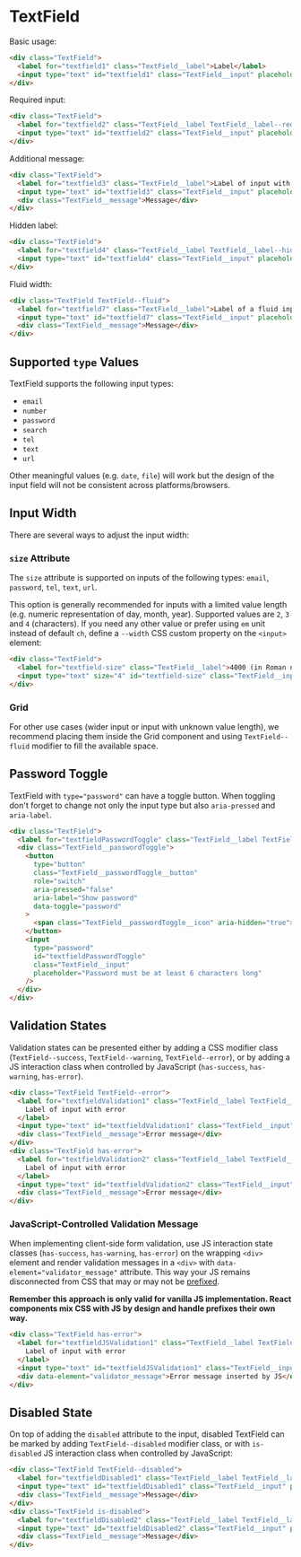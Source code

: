 # TextField

Basic usage:

```html
<div class="TextField">
  <label for="textfield1" class="TextField__label">Label</label>
  <input type="text" id="textfield1" class="TextField__input" placeholder="Placeholder" />
</div>
```

Required input:

```html
<div class="TextField">
  <label for="textfield2" class="TextField__label TextField__label--required">Label of required input</label>
  <input type="text" id="textfield2" class="TextField__input" placeholder="Placeholder" required />
</div>
```

Additional message:

```html
<div class="TextField">
  <label for="textfield3" class="TextField__label">Label of input with message</label>
  <input type="text" id="textfield3" class="TextField__input" placeholder="Placeholder" />
  <div class="TextField__message">Message</div>
</div>
```

Hidden label:

```html
<div class="TextField">
  <label for="textfield4" class="TextField__label TextField__label--hidden">Label Hidden</label>
  <input type="text" id="textfield4" class="TextField__input" placeholder="Placeholder" value="Filled" />
</div>
```

Fluid width:

```html
<div class="TextField TextField--fluid">
  <label for="textfield7" class="TextField__label">Label of a fluid input</label>
  <input type="text" id="textfield7" class="TextField__input" placeholder="Placeholder" />
  <div class="TextField__message">Message</div>
</div>
```

## Supported `type` Values

TextField supports the following input types:

- `email`
- `number`
- `password`
- `search`
- `tel`
- `text`
- `url`

Other meaningful values (e.g. `date`, `file`) will work but the design of the
input field will not be consistent across platforms/browsers.

## Input Width

There are several ways to adjust the input width:

### `size` Attribute

The `size` attribute is supported on inputs of the following types: `email`,
`password`, `tel`, `text`, `url`.

This option is generally recommended for inputs with a limited value length
(e.g. numeric representation of day, month, year). Supported values are `2`, `3`
and `4` (characters). If you need any other value or prefer using `em` unit
instead of default `ch`, define a `--width` CSS custom property on the `<input>`
element:

```html
<div class="TextField">
  <label for="textfield-size" class="TextField__label">4000 (in Roman numerals)</label>
  <input type="text" size="4" id="textfield-size" class="TextField__input" style="--width: 4em;" />
</div>
```

### Grid

For other use cases (wider input or input with unknown value length), we
recommend placing them inside the Grid component and using `TextField--fluid`
modifier to fill the available space.

## Password Toggle

TextField with `type="password"` can have a toggle button. When toggling don't
forget to change not only the input type but also `aria-pressed` and
`aria-label`.

```html
<div class="TextField">
  <label for="textfieldPasswordToggle" class="TextField__label TextField__label--required">Password Toggle</label>
  <div class="TextField__passwordToggle">
    <button
      type="button"
      class="TextField__passwordToggle__button"
      role="switch"
      aria-pressed="false"
      aria-label="Show password"
      data-toggle="password"
    >
      <span class="TextField__passwordToggle__icon" aria-hidden="true"></span>
    </button>
    <input
      type="password"
      id="textfieldPasswordToggle"
      class="TextField__input"
      placeholder="Password must be at least 6 characters long"
    />
  </div>
</div>
```

## Validation States

Validation states can be presented either by adding a CSS modifier class
(`TextField--success`, `TextField--warning`, `TextField--error`), or by adding
a JS interaction class when controlled by JavaScript (`has-success`,
`has-warning`, `has-error`).

```html
<div class="TextField TextField--error">
  <label for="textfieldValidation1" class="TextField__label TextField__label--required">
    Label of input with error
  </label>
  <input type="text" id="textfieldValidation1" class="TextField__input" placeholder="Placeholder" value="Filled" />
  <div class="TextField__message">Error message</div>
</div>
<div class="TextField has-error">
  <label for="textfieldValidation2" class="TextField__label TextField__label--required">
    Label of input with error
  </label>
  <input type="text" id="textfieldValidation2" class="TextField__input" placeholder="Placeholder" value="Filled" />
  <div class="TextField__message">Error message</div>
</div>
```

### JavaScript-Controlled Validation Message

When implementing client-side form validation, use JS interaction state classes
(`has-success`, `has-warning`, `has-error`) on the wrapping `<div>` element and
render validation messages in a `<div>` with `data-element="validator_message"`
attribute. This way your JS remains disconnected from CSS that may or may not be
[prefixed].

**Remember this approach is only valid for vanilla JS implementation. React
components mix CSS with JS by design and handle prefixes their own way.**

```html
<div class="TextField has-error">
  <label for="textfieldJSValidation1" class="TextField__label TextField__label--required">
    Label of input with error
  </label>
  <input type="text" id="textfieldJSValidation1" class="TextField__input" placeholder="Placeholder" value="Filled" />
  <div data-element="validator_message">Error message inserted by JS</div>
</div>
```

## Disabled State

On top of adding the `disabled` attribute to the input, disabled TextField can
be marked by adding `TextField--disabled` modifier class, or with `is-disabled`
JS interaction class when controlled by JavaScript:

```html
<div class="TextField TextField--disabled">
  <label for="textfieldDisabled1" class="TextField__label TextField__label--required">Label of disabled input</label>
  <input type="text" id="textfieldDisabled1" class="TextField__input" placeholder="Placeholder" disabled />
  <div class="TextField__message">Message</div>
</div>
<div class="TextField is-disabled">
  <label for="textfieldDisabled2" class="TextField__label TextField__label--required">Label of disabled input</label>
  <input type="text" id="textfieldDisabled2" class="TextField__input" placeholder="Placeholder" disabled />
  <div class="TextField__message">Message</div>
</div>
```

[prefixed]: https://github.com/lmc-eu/spirit-design-system/tree/main/packages/web#prefixing-css-class-names
